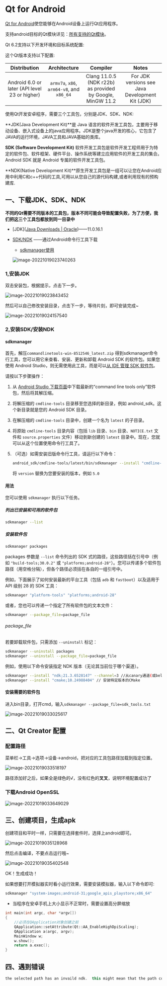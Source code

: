 # Qt for Android

[Qt for Android](https://doc.qt.io/qt-6.2/android.html)使您能够在Android设备上运行Qt应用程序。

支持android目标的Qt模块详见：[所有支持的Qt模块](https://doc.qt.io/qt-6.2/qtmodules.html)。

Qt 6.2支持以下开发环境和目标系统配置:

这个Qt版本支持以下配置:

|                 Distribution                  |               Architecture                |                         Compiler                          |                      Notes                      |
| :-------------------------------------------: | :---------------------------------------: | :-------------------------------------------------------: | :---------------------------------------------: |
| Android 6.0 or later (API level 23 or higher) | `armv7a`, `x86`, `arm64-v8`, and `x86_64` | Clang 11.0.5 (NDK r22b) as provided by Google, MinGW 11.2 | For JDK versions see Java Development Kit (JDK) |

使用Qt开发安卓程序，需要三个工具包，分别是JDK、SDK、NDK:

**JDK(Java Development Kit)**是 Java 语言的软件开发工具包，主要用于移动设备、嵌入式设备上的java应用程序。JDK是整个java开发的核心，它包含了JAVA的运行环境，JAVA工具和JAVA基础的类库。

**SDK (Software Development Kit)** 软件开发工具包是软件开发工程师用于为特定的软件包、软件框架、硬件平台、操作系统等建立应用软件的开发工具的集合。Android SDK 就是 Android 专属的软件开发工具包。

**NDK(Native Development Kit)**原生开发工具包是一组可以让您在Android应用中利用C和c++代码的工具,可用以从您自己的源代码构建,或者利用现有的预构建库.

## 一、下载JDK、SDK、NDK

**不同的Qt需要不同版本的工具包，版本不同可能会导致配置失败，为了方便，我们把这三个工具包都放到同一目录中**

- [JDK]([Java Downloads | Oracle](https://www.oracle.com/java/technologies/downloads/#java11))——11.0.16.1

- [SDK/NDK](https://developer.android.google.cn/studio#downloads) ——通过Android命令行工具下载

  - [sdkmanager使用](https://developer.android.google.cn/studio/command-line/sdkmanager#install_packages)

  ![image-20221019023740263](assets/image-20221019023740263.png)

### 1,安装JDK

双击安装包，根据提示，点击下一步。

![image-20221019023843452](assets/image-20221019023843452.png)

然后可以自己修改安装目录，点击下一步，等待片刻，即可安装完成~

![image-20221019024157540](assets/image-20221019024157540.png)

### 2,安装SDK/安装NDK

#### sdkmanager

首先，解压`commandlinetools-win-8512546_latest.zip` 得到sdkmanager命令行工具，您可以用它来查看、安装、更新和卸载 Android SDK 的软件包。如果您使用 Android Studio，则无需使用此工具，而是可以[从 IDE 管理 SDK 软件包](https://developer.android.google.cn/studio/intro/update#sdk-manager)。

请按以下步骤操作：

1. 从 [Android Studio 下载页面](https://developer.android.google.cn/studio)中下载最新的“command line tools only”软件包，然后将其解压缩。

2. 将解压缩的 `cmdline-tools` 目录移至您选择的新目录，例如 android_sdk。这个新目录就是您的 Android SDK 目录。

3. 在解压缩的 `cmdline-tools` 目录中，创建一个名为 `latest` 的子目录。

4. 将原始 `cmdline-tools` 目录内容（包括 `lib` 目录、`bin` 目录、`NOTICE.txt` 文件和 `source.properties` 文件）移动到新创建的 `latest` 目录中。现在，您就可以从这个位置使用命令行工具了。

5. （可选）如需安装旧版命令行工具，请运行以下命令：

   ```sh
   android_sdk/cmdline-tools/latest/bin/sdkmanager --install "cmdline-tools;version"
   ```

   将 `version` 替换为您要安装的版本，例如 `5.0`

#### 用法

您可以使用 `sdkmanager` 执行以下任务。

##### 列出已安装和可用的软件包

```sh
sdkmanager --list
```

##### 安装软件包

```sh
sdkmanager packages
```

packages 参数是 `--list` 命令列出的 SDK 式的路径，这些路径括在引号中（例如 `"build-tools;30.0.2"` 或 `"platforms;android-28"`）。您可以传递多个软件包路径（用空格分隔），但各个路径必须括在各自的一组引号中。

例如，下面展示了如何安装最新的平台工具（包括 `adb` 和 `fastboot`）以及适用于 API 级别 28 的 SDK 工具：

```sh
sdkmanager "platform-tools" "platforms;android-28"
```

或者，您也可以传递一个指定了所有软件包的文本文件：

```sh
sdkmanager --package_file=package_file
```

###### package_file

若要卸载软件包，只需添加 `--uninstall` 标记：

```sh
sdkmanager --uninstall packages 
sdkmanager --uninstall --package_file=package_file
```

例如，使用以下命令安装指定 NDK 版本（无论其当前位于哪个渠道）。

```sh
sdkmanager --install "ndk;21.3.6528147" --channel=3 //从canary通道(或below)安装NDK 
sdkmanager --install "cmake;10.24988404" // 安装特定版本的CMake
```

#### 安装需要的软件包

进入bin目录，打开cmd，输入`sdkmanager --package_file=sdk_tools.txt`

![image-20221019033025617](assets/image-20221019033025617.png)



## 二、Qt Creator 配置

### 配置路径

菜单栏->工具->选项->设备->android，把对应的工具包路径加载到指定位置。

![image-20221019033518197](assets/image-20221019033518197.png)

路径添加好之后，如果全是绿色的√，没有红色的**叉叉**，说明环境配置成功了

### 下载Android OpenSSL

![image-20221019033649029](assets/image-20221019033649029.png)



## 三、创建项目，生成apk

创建项目和平时一样，只需要在选择套件时，选择上android即可。

![image-20221019035128968](assets/image-20221019035128968.png)

然后点击编译，不要点击运行哦~

![image-20221019035402548](assets/image-20221019035402548.png)

OK！生成成功！

如果想要打开模拟器实时看小运行效果，需要安装模拟器，输入以下命令即可:

```sh
sdkmanager "system-images;android-31;google_apis_playstore;x86_64"
```

+ 当程序在安卓手机上大小显示不正常时，需要设置高分屏缩放

```cpp
int main(int argc, char *argv[])
{
    //必须在QApplication对象创建之前
    QApplication::setAttribute(Qt::AA_EnableHighDpiScaling);
    QApplication a(argc, argv);
    MainWindow w;
    w.show();
    return a.exec();
}
```



## 四、遇到错误



```cpp
the selected path has an invaild ndk.  this might mean that the path contains space characters,or that it does not have a "toolchains" sub-directory,or that the NDK version could not be retrieved because of a missing "source. properties" or "RELEASE.TXT" file
```

